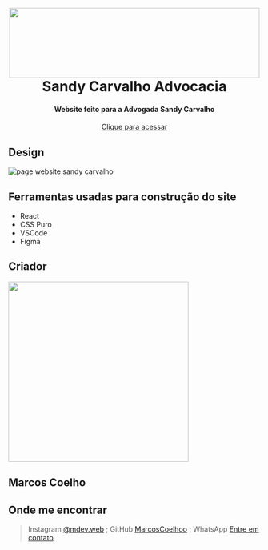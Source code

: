 
<h1 align="center">
  <br>
  <a href="https://sandycarvalhoadv.com/" target="_blank"><img src="https://i.ibb.co/cN17KFD/image.png" alt="" width="500" height="140"></a>
  <br>
  Sandy Carvalho Advocacia
  <br>
</h1>

<h4 align="center">Website feito para a Advogada Sandy Carvalho</h4>

<p align="center">
  <a href="https://sandycarvalhoadv.com/" target="_blank">Clique para acessar</a>
</p>

## Design

![page website sandy carvalho](https://i.ibb.co/5M8sT68/website-inteiro.png)


## Ferramentas usadas para construção do site

- React
- CSS Puro
- VSCode
- Figma

## Criador

<a href="https://github.com/MarcosCoelhoo" target="_blank"><img src="https://avatars.githubusercontent.com/u/101224501?v=4" alt="" width="360" height="360"></a>

<h2>Marcos Coelho</h2>

## Onde me encontrar

> Instagram [@mdev.web](https://www.instagram.com/mdev.web/) ;
> GitHub [MarcosCoelhoo](https://github.com/MarcosCoelhoo) ;
> WhatsApp [Entre em contato](https://api.whatsapp.com/send?phone=5591985426763&text=Ol%C3%A1,%20vim%20pelo%20Github!)

